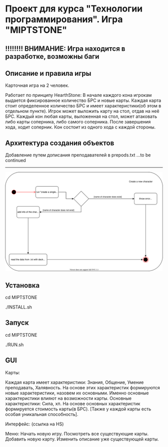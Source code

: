 **Проект для курса "Технологии программирования". Игра "MIPTSTONE"**
==========
!!!!!!!!
ВНИМАНИЕ: Игра находится в разработке, возможны баги
---
Описание и правила игры
----------

Карточная игра на 2 человек.

Работает по принципу HearthStone: В начале каждого кона игрокам выдается фиксированное количество БРС и новые карты. 
Каждая карта стоит определенное количество БРС и имеет характеристики(об этом в отдельном пункте).
Игрок может выложить карту на стол, отдав на неё БРС.
Каждый кон любая карты, выложенная на стол, может атаковать либо карты соперника, либо самого соперника.
После завершения хода, ходит соперник. Кон состоит из одного хода с каждой стороны.

Архитектура создания объектов
--------

Добавление путем дописания преподавателей в prepods.txt
...to be continued

--------

![Диаграмма классов](images/classDiagramPart1.svg)

Установка
--------

cd MIPTSTONE

./INSTALL.sh

Запуск
--------

cd MIPTSTONE

./RUN.sh

GUI
-------


Карты:
 
Каждая карта имеет характеристики: Знания, Общение, Умение преподавать, Халявность.
 На основе этих характеристик формируются новые характеристики, назовем их основными.
 Именно основные характеристики влияют на возможности карты. 
Основные характеристики: Сила, хп. На основе основных характеристик формируется стоимость карты(в БРС).
 [Также у каждой карты есть особая уникальная способность].

Интерфейс: (ссылка на HS)

Меню:
 Начать новую игру.
 Посмотреть все существующие карты.
 Добавить новую карту.
 Изменить описание уже существующей карты.
